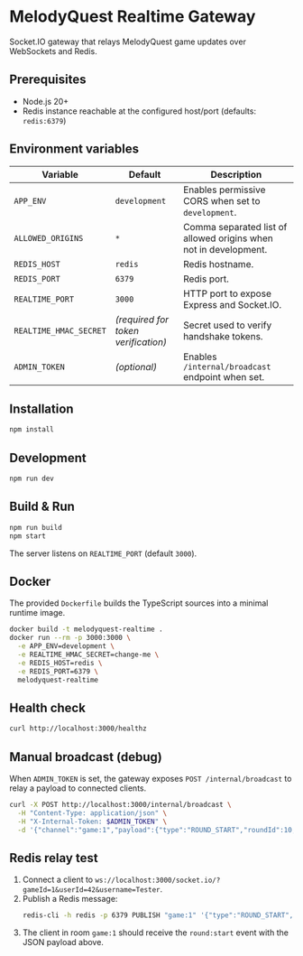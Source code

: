 # MelodyQuest Realtime Gateway

Socket.IO gateway that relays MelodyQuest game updates over WebSockets and Redis.

## Prerequisites

- Node.js 20+
- Redis instance reachable at the configured host/port (defaults: `redis:6379`)

## Environment variables

| Variable | Default | Description |
| --- | --- | --- |
| `APP_ENV` | `development` | Enables permissive CORS when set to `development`. |
| `ALLOWED_ORIGINS` | `*` | Comma separated list of allowed origins when not in development. |
| `REDIS_HOST` | `redis` | Redis hostname. |
| `REDIS_PORT` | `6379` | Redis port. |
| `REALTIME_PORT` | `3000` | HTTP port to expose Express and Socket.IO. |
| `REALTIME_HMAC_SECRET` | _(required for token verification)_ | Secret used to verify handshake tokens. |
| `ADMIN_TOKEN` | _(optional)_ | Enables `/internal/broadcast` endpoint when set. |

## Installation

```bash
npm install
```

## Development

```bash
npm run dev
```

## Build & Run

```bash
npm run build
npm start
```

The server listens on `REALTIME_PORT` (default `3000`).

## Docker

The provided `Dockerfile` builds the TypeScript sources into a minimal runtime image.

```bash
docker build -t melodyquest-realtime .
docker run --rm -p 3000:3000 \
  -e APP_ENV=development \
  -e REALTIME_HMAC_SECRET=change-me \
  -e REDIS_HOST=redis \
  -e REDIS_PORT=6379 \
  melodyquest-realtime
```

## Health check

```bash
curl http://localhost:3000/healthz
```

## Manual broadcast (debug)

When `ADMIN_TOKEN` is set, the gateway exposes `POST /internal/broadcast` to relay a payload to connected clients.

```bash
curl -X POST http://localhost:3000/internal/broadcast \
  -H "Content-Type: application/json" \
  -H "X-Internal-Token: $ADMIN_TOKEN" \
  -d '{"channel":"game:1","payload":{"type":"ROUND_START","roundId":10,"track_id":5}}'
```

## Redis relay test

1. Connect a client to `ws://localhost:3000/socket.io/?gameId=1&userId=42&username=Tester`.
2. Publish a Redis message:
   ```bash
   redis-cli -h redis -p 6379 PUBLISH "game:1" '{"type":"ROUND_START","roundId":10,"track_id":5}'
   ```
3. The client in room `game:1` should receive the `round:start` event with the JSON payload above.
